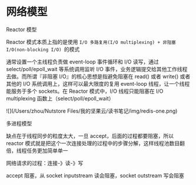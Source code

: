 # 网络模型

Reactor 模型

Reactor 模式本质上指的是使用 `I/O 多路复用(I/O multiplexing) + 非阻塞 I/O(non-blocking I/O) `的模式

通常设置一个主线程负责做 event-loop 事件循环和 I/O 读写，通过 select/poll/epoll_wait 等系统调用监听 I/O 事件，业务逻辑提交给其他工作线程去做。而所谓『非阻塞 I/O』的核心思想是指避免阻塞在 read() 或者 write() 或者其他的 I/O 系统调用上，这样可以最大限度的复用 event-loop 线程，让一个线程能服务于多个 sockets。在 Reactor 模式中，I/O 线程只能阻塞在 I/O multiplexing 函数上（select/poll/epoll_wait）

![](/Users/zhou/Nutstore Files/我的坚果云/读书笔记/img/redis-one.png)

多进程模型

缺点在于线程同步的粒度太大，一旦 accept，后面的过程都要阻塞，所以 reactor 模式就是把这个一次连接处理的过程中的步骤分解，这样线程池数目翻倍，线程任务更加简单单一

网络请求的过程：连接-》读-》写

accept 阻塞，从 socket inputstream 读会阻塞，socket outstream 写会阻塞
